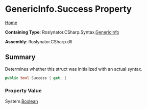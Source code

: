 <a name="_top"></a>

# GenericInfo\.Success Property

[Home](../../../../../README.md#_top)

**Containing Type**: Roslynator\.CSharp\.Syntax\.[GenericInfo](../README.md#_top)

**Assembly**: Roslynator\.CSharp\.dll

## Summary

Determines whether this struct was initialized with an actual syntax\.

```csharp
public bool Success { get; }
```

### Property Value

System\.[Boolean](https://docs.microsoft.com/en-us/dotnet/api/system.boolean)

